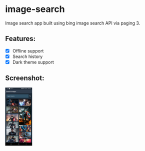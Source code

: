 # image-search
Image search app built using bing image search API via paging 3.

## Features:
- [x] Offline support
- [x] Search history
- [x] Dark theme support

## Screenshot:
<img src="https://github.com/suraj-vaish9av/image-search/blob/master/screenshot.jpg?raw=true" width="17%"/>

